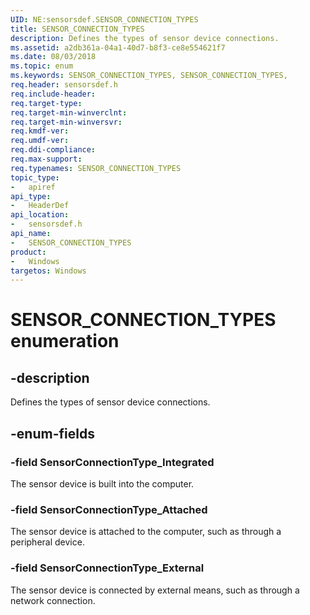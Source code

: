 ```yaml
---
UID: NE:sensorsdef.SENSOR_CONNECTION_TYPES
title: SENSOR_CONNECTION_TYPES
description: Defines the types of sensor device connections.
ms.assetid: a2db361a-04a1-40d7-b8f3-ce8e554621f7
ms.date: 08/03/2018
ms.topic: enum
ms.keywords: SENSOR_CONNECTION_TYPES, SENSOR_CONNECTION_TYPES,
req.header: sensorsdef.h
req.include-header:
req.target-type:
req.target-min-winverclnt:
req.target-min-winversvr:
req.kmdf-ver:
req.umdf-ver:
req.ddi-compliance:
req.max-support:
req.typenames: SENSOR_CONNECTION_TYPES
topic_type:
-	apiref
api_type:
-	HeaderDef
api_location:
-	sensorsdef.h
api_name:
-	SENSOR_CONNECTION_TYPES
product: 
-	Windows
targetos: Windows
---
```


# SENSOR_CONNECTION_TYPES enumeration

## -description

Defines the types of sensor device connections.

## -enum-fields

### -field SensorConnectionType_Integrated

The sensor device is built into the computer.

### -field SensorConnectionType_Attached

The sensor device is attached to the computer, such as through a peripheral device.

### -field SensorConnectionType_External

The sensor device is connected by external means, such as through a network connection.

